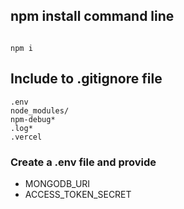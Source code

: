 ## npm install command line

```

npm i

```

## Include to .gitignore file

```
.env
node_modules/
npm-debug*
.log*
.vercel

```

### Create a .env file and provide

- MONGODB_URI
- ACCESS_TOKEN_SECRET
